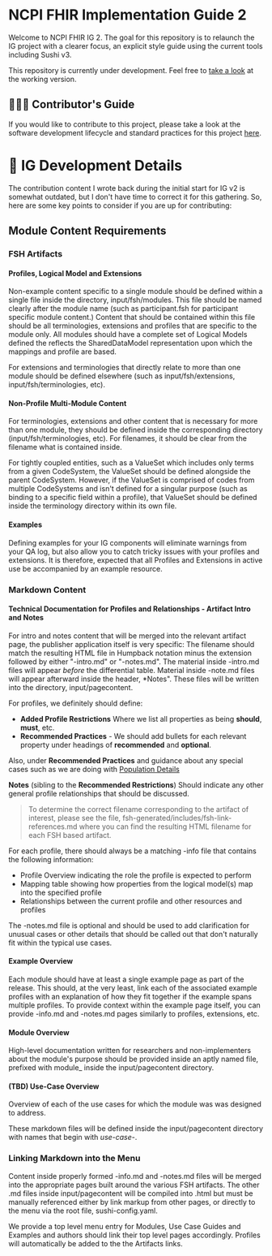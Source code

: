 # NCPI FHIR Implementation Guide 2

Welcome to NCPI FHIR IG 2. The goal for this repository is to relaunch the IG project
with a clearer focus, an explicit style guide using the current tools including Sushi v3. 

This repository is currently under development.
Feel free to [take a look](https://torstees.github.io/ncpi-fhir-ig-2/) at the working version.

## 👨🏻‍💻 Contributor's Guide 

If you would like to contribute to this project, please take a look at the 
software development lifecycle and standard practices for this project
[here](./.github/contributing.md).

# 📝 IG Development Details 
The contribution content I wrote back during the initial start for IG v2 is somewhat outdated, but I don't have time to correct it for this gathering. So, here are some key points to consider if you are up for contributing:

## Module Content Requirements
### FSH Artifacts
#### Profiles, Logical Model and Extensions
Non-example content specific to a single module should be defined within a single file inside the directory, input/fsh/modules. This file should be named clearly after the module name (such as participant.fsh for participant specific module content.) Content that should be contained within this file should be all terminologies, extensions and profiles that are specific to the module only. All modules should have a complete set of Logical Models defined the reflects the SharedDataModel representation upon which the mappings and profile are based. 

For extensions and terminologies that directly relate to more than one module should be defined elsewhere (such as input/fsh/extensions, input/fsh/terminologies, etc).

#### Non-Profile Multi-Module Content
For terminologies, extensions and other content that is necessary for more than one module, they should be defined inside the corresponding directory (input/fsh/terminologies, etc). For filenames, it should be clear from the filename what is contained inside. 

For tightly coupled entities, such as a ValueSet which includes only terms from a given CodeSystem, the ValueSet should be defined alongside the parent CodeSystem. However, if the ValueSet is comprised of codes from multiple CodeSystems and isn't defined for a singular purpose (such as binding to a specific field within a profile), that ValueSet should be defined inside the terminology directory within its own file. 

#### Examples 
Defining examples for your IG components will eliminate warnings from your QA log, but also allow you to catch tricky issues with your profiles and extensions. It is therefore, expected that all Profiles and Extensions in active use be accompanied by an example resource. 

### Markdown Content

#### Technical Documentation for Profiles and Relationships - Artifact Intro and Notes
For intro and notes content that will be merged into the relevant artifact page, the publisher application itself is very specific: The filename should match the resulting HTML file in Humpback notation minus the extension followed by either "-intro.md" or "-notes.md". The material inside -intro.md files will appear *before* the differential table. Material inside -note.md files will appear afterward inside the header, *Notes". These files will be written into the directory, input/pagecontent.

For profiles, we definitely should define:
*    **Added Profile Restrictions** Where we list all properties as being **should**, **must**, etc. 
*    **Recommended Practices** - We should add bullets for each relevant property under headings of **recommended** and **optional**. 

Also, under **Recommended Practices** and guidance about any special cases such as we are doing with [Population Details](https://nih-ncpi.github.io/ncpi-fhir-ig-2/StructureDefinition-ncpi-research-study.html#population-details)

**Notes** (sibling to the **Recommended Restrictions**) Should indicate any other general profile relationships that should be discussed.

> To determine the correct filename corresponding to the artifact of interest, please see the file, fsh-generated/includes/fsh-link-references.md where you can find the resulting HTML filename for each FSH based artifact. 

For each profile, there should always be a matching -info file that contains the following information:
* Profile Overview indicating the role the profile is expected to perform
* Mapping table showing how properties from the logical model(s) map into the specified profile
* Relationships between the current profile and other resources and profiles

The -notes.md file is optional and should be used to add clarification for unusual cases or other details that should be called out that don't naturally fit within the typical use cases. 



#### Example Overview
Each module should have at least a single example page as part of the release. This should, at the very least, link each of the associated example profiles with an explanation of how they fit together if the example spans multiple profiles. To provide context within the example page itself, you can provide -info.md and -notes.md pages similarly to profiles, extensions, etc. 

#### Module Overview
High-level documentation written for researchers and non-implementers about the module's purpose should be provided inside an aptly named file, prefixed with module_ inside the input/pagecontent directory. 

#### (TBD) Use-Case Overview
Overview of each of the use cases for which the module was was designed to address. 

These markdown files will be defined inside the input/pagecontent directory with names that begin with *use-case-*.

### Linking Markdown into the Menu
Content inside properly formed -info.md and -notes.md files will be merged into the appropriate pages built around the various FSH artifacts. The other .md files inside input/pagecontent will be compiled into .html but must be manually referenced either by link markup from other pages, or directly to the menu via the root file, sushi-config.yaml. 

We provide a top level menu entry for Modules, Use Case Guides and Examples and authors should link their top level pages accordingly. Profiles will automatically be added to the the Artifacts links. 
